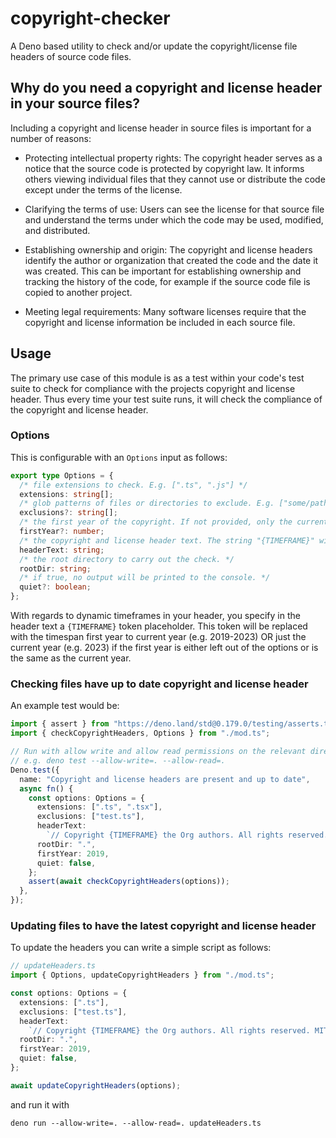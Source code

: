 # copyright-checker

A Deno based utility to check and/or update the copyright/license file headers
of source code files.

## Why do you need a copyright and license header in your source files?

Including a copyright and license header in source files is important for a
number of reasons:

- Protecting intellectual property rights: The copyright header serves as a
  notice that the source code is protected by copyright law. It informs others
  viewing individual files that they cannot use or distribute the code except
  under the terms of the license.

- Clarifying the terms of use: Users can see the license for that source file
  and understand the terms under which the code may be used, modified, and
  distributed.

- Establishing ownership and origin: The copyright and license headers identify
  the author or organization that created the code and the date it was created.
  This can be important for establishing ownership and tracking the history of
  the code, for example if the source code file is copied to another project.

- Meeting legal requirements: Many software licenses require that the copyright
  and license information be included in each source file.

## Usage

The primary use case of this module is as a test within your code's test suite
to check for compliance with the projects copyright and license header. Thus
every time your test suite runs, it will check the compliance of the copyright
and license header.

### Options

This is configurable with an `Options` input as follows:

```ts
export type Options = {
  /* file extensions to check. E.g. [".ts", ".js"] */
  extensions: string[];
  /* glob patterns of files or directories to exclude. E.g. ["some/path/*_test.ts"] */
  exclusions?: string[];
  /* the first year of the copyright. If not provided, only the current year will be used. */
  firstYear?: number;
  /* the copyright and license header text. The string "{TIMEFRAME}" will be replaced with the current year, or the first year (if specified) and the current year (e.g. 2019-2023). */
  headerText: string;
  /* the root directory to carry out the check. */
  rootDir: string;
  /* if true, no output will be printed to the console. */
  quiet?: boolean;
};
```

With regards to dynamic timeframes in your header, you specify in the header
text a `{TIMEFRAME}` token placeholder. This token will be replaced with the
timespan first year to current year (e.g. 2019-2023) OR just the current year
(e.g. 2023) if the first year is either left out of the options or is the same
as the current year.

### Checking files have up to date copyright and license header

An example test would be:

```ts
import { assert } from "https://deno.land/std@0.179.0/testing/asserts.ts";
import { checkCopyrightHeaders, Options } from "./mod.ts";

// Run with allow write and allow read permissions on the relevant directories
// e.g. deno test --allow-write=. --allow-read=.
Deno.test({
  name: "Copyright and license headers are present and up to date",
  async fn() {
    const options: Options = {
      extensions: [".ts", ".tsx"],
      exclusions: ["test.ts"],
      headerText:
        `// Copyright {TIMEFRAME} the Org authors. All rights reserved. MIT license.`,
      rootDir: ".",
      firstYear: 2019,
      quiet: false,
    };
    assert(await checkCopyrightHeaders(options));
  },
});
```

### Updating files to have the latest copyright and license header

To update the headers you can write a simple script as follows:

```ts
// updateHeaders.ts
import { Options, updateCopyrightHeaders } from "./mod.ts";

const options: Options = {
  extensions: [".ts"],
  exclusions: ["test.ts"],
  headerText:
    `// Copyright {TIMEFRAME} the Org authors. All rights reserved. MIT license.`,
  rootDir: ".",
  firstYear: 2019,
  quiet: false,
};

await updateCopyrightHeaders(options);
```

and run it with

```shell
deno run --allow-write=. --allow-read=. updateHeaders.ts
```
